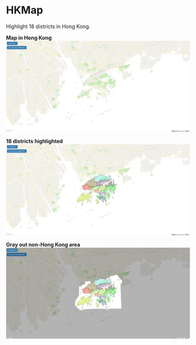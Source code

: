 # HKMap

<p></p>

Highlight 18 districts in Hong Kong.
<p></p>
<b>Map in Hong Kong</b><br/>
<img src="https://raw.githubusercontent.com/Paulkit/HKMap/master/github/HKMAP_screenshot_1.JPG" width="900">
 
<p></p>
<b>18 districts highlighted</b><br/>
<img src="https://raw.githubusercontent.com/Paulkit/HKMap/master/github/HKMAP_screenshot_2.JPG" width="900">

<p></p>
<b>Gray out non-Hong Kong area</b><br/>
<img src="https://raw.githubusercontent.com/Paulkit/HKMap/master/github/HKMAP_screenshot_3.JPG" width="900">




